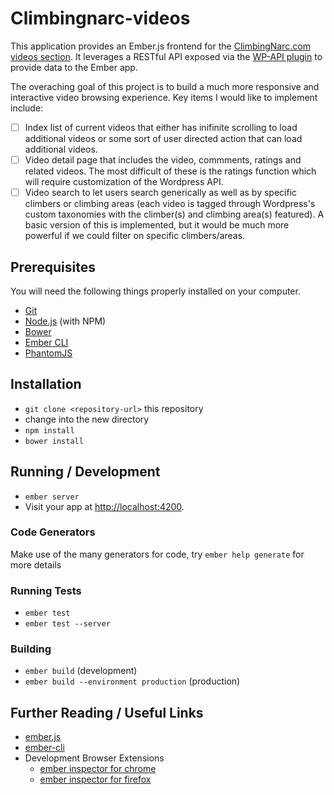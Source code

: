# Climbingnarc-videos

This application provides an Ember.js frontend for the [ClimbingNarc.com videos section](http://climbingnarc.com/videos).  It leverages a RESTful API exposed via the [WP-API plugin](https://github.com/WP-API/WP-API) to provide data to the Ember app.

The overaching goal of this project is to build a much more responsive and interactive video browsing experience.  Key items I would like to implement include:

- [ ] Index list of current videos that either has inifinite scrolling to load additional videos or some sort of user directed action that can load additional videos.
- [ ] Video detail page that includes the video, commments, ratings and related videos.  The most difficult of these is the ratings function which will require customization of the Wordpress API.
- [ ] Video search to let users search generically as well as by specific climbers or climbing areas (each video is tagged through Wordpress's custom taxonomies with the climber(s) and climbing area(s) featured).  A basic version of this is implemented, but it would be much more powerful if we could filter on specific climbers/areas.

## Prerequisites

You will need the following things properly installed on your computer.

* [Git](http://git-scm.com/)
* [Node.js](http://nodejs.org/) (with NPM)
* [Bower](http://bower.io/)
* [Ember CLI](http://www.ember-cli.com/)
* [PhantomJS](http://phantomjs.org/)

## Installation

* `git clone <repository-url>` this repository
* change into the new directory
* `npm install`
* `bower install`

## Running / Development

* `ember server`
* Visit your app at [http://localhost:4200](http://localhost:4200).

### Code Generators

Make use of the many generators for code, try `ember help generate` for more details

### Running Tests

* `ember test`
* `ember test --server`

### Building

* `ember build` (development)
* `ember build --environment production` (production)

## Further Reading / Useful Links

* [ember.js](http://emberjs.com/)
* [ember-cli](http://www.ember-cli.com/)
* Development Browser Extensions
  * [ember inspector for chrome](https://chrome.google.com/webstore/detail/ember-inspector/bmdblncegkenkacieihfhpjfppoconhi)
  * [ember inspector for firefox](https://addons.mozilla.org/en-US/firefox/addon/ember-inspector/)

